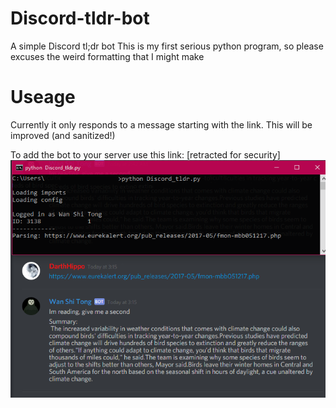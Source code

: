 # Discord-tldr-bot
A simple Discord tl;dr bot
This is my first serious python program, so please excuses the weird formatting that I might make
# Useage
Currently it only responds to a message starting with the link. This will be improved (and sanitized!)

To add the bot to your server use this link: [retracted for security]
![](https://github.com/WesR/Discord-tldr-bot/blob/master/example.PNG?raw=true "Visual")
